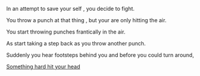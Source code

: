 In an attempt to save your self , you decide to fight.

You throw a punch at that thing , but your are only hitting the air.

You start throwing punches frantically in the air. 

As start taking a step back as you throw another punch. 

Suddenly you hear footsteps behind you and before you could turn around,

[Something hard hit your head](../../../../marshmallow.md)